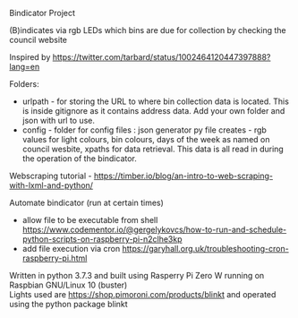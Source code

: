 Bindicator Project

(B)indicates via rgb LEDs which bins are due for collection by checking the council website

Inspired by https://twitter.com/tarbard/status/1002464120447397888?lang=en

Folders:

* urlpath - for storing the URL to where bin collection data is located. This is inside gitignore as it contains address data. Add your own folder and json with url to use.
* config - folder for config files : json generator py file creates - rgb values for light colours, bin colours, days of the week as named on council wesbite, xpaths for data retrieval. This data is all read in during the operation of the bindicator.

Webscraping tutorial - https://timber.io/blog/an-intro-to-web-scraping-with-lxml-and-python/

Automate bindicator (run at certain times)
* allow file to be executable from shell https://www.codementor.io/@gergelykovcs/how-to-run-and-schedule-python-scripts-on-raspberry-pi-n2clhe3kp
* add file execution via cron https://garyhall.org.uk/troubleshooting-cron-raspberry-pi.html

Written in python 3.7.3 and built using Rasperry Pi Zero W running on Raspbian GNU/Linux 10 (buster) </br>
Lights used are https://shop.pimoroni.com/products/blinkt and operated using the python package blinkt
